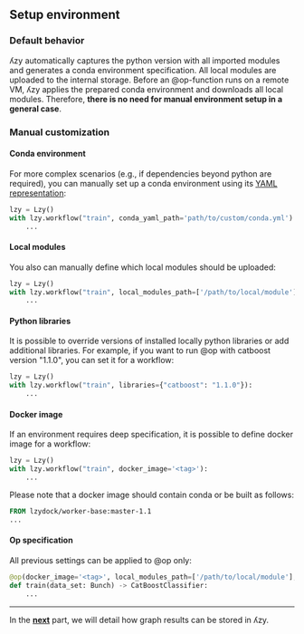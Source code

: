## Setup environment

### Default behavior

ʎzy automatically captures the python version with all imported modules and generates a conda environment specification.
All local modules are uploaded to the internal storage. Before an @op-function runs on a remote VM, ʎzy applies the
prepared conda environment and downloads all local modules. Therefore, **there is no need for manual environment setup
in a general case**.

### Manual customization

#### Conda environment

For more complex scenarios (e.g., if dependencies beyond python are required), you can manually set up a conda
environment using
its [YAML representation](https://docs.conda.io/projects/conda/en/latest/user-guide/tasks/manage-environments.html#create-env-file-manually):

```python
lzy = Lzy()
with lzy.workflow("train", conda_yaml_path='path/to/custom/conda.yml'):
    ...
```

#### Local modules

You also can manually define which local modules should be uploaded:

```python
lzy = Lzy()
with lzy.workflow("train", local_modules_path=['/path/to/local/module']):
    ...
```

#### Python libraries

It is possible to override versions of installed locally python libraries or add additional libraries.
For example, if you want to run @op with catboost version "1.1.0", you can set it for a workflow:

```python
lzy = Lzy()
with lzy.workflow("train", libraries={"catboost": "1.1.0"}):
    ...
```

#### Docker image

If an environment requires deep specification, it is possible to define docker image for a workflow:

```python
lzy = Lzy()
with lzy.workflow("train", docker_image='<tag>'):
    ...
```

Please note that a docker image should contain conda or be built as follows:

```dockerfile
FROM lzydock/worker-base:master-1.1
...
```

#### Op specification

All previous settings can be applied to @op only:

```python
@op(docker_image='<tag>', local_modules_path=['/path/to/local/module'], libraries={"catboost": "1.1.0"})
def train(data_set: Bunch) -> CatBoostClassifier:
    ...
```

---

In the [**next**](6-whiteboards.md) part, we will detail how graph results can be stored in ʎzy.
